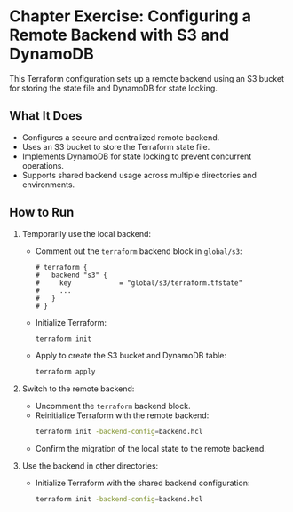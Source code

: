 # Chapter Exercise: Configuring a Remote Backend with S3 and DynamoDB

This Terraform configuration sets up a remote backend using an S3 bucket for storing the state file and DynamoDB for state locking.

## What It Does
- Configures a secure and centralized remote backend.
- Uses an S3 bucket to store the Terraform state file.
- Implements DynamoDB for state locking to prevent concurrent operations.
- Supports shared backend usage across multiple directories and environments.

## How to Run
1. Temporarily use the local backend:
   - Comment out the `terraform` backend block in `global/s3`:
     ```hcl
     # terraform {
     #   backend "s3" {
     #     key            = "global/s3/terraform.tfstate"
     #     ...
     #   }
     # }
     ```
   - Initialize Terraform:
     ```bash
     terraform init
     ```
   - Apply to create the S3 bucket and DynamoDB table:
     ```bash
     terraform apply
     ```

2. Switch to the remote backend:
   - Uncomment the `terraform` backend block.
   - Reinitialize Terraform with the remote backend:
     ```bash
     terraform init -backend-config=backend.hcl
     ```
   - Confirm the migration of the local state to the remote backend.

3. Use the backend in other directories:
   - Initialize Terraform with the shared backend configuration:
     ```bash
     terraform init -backend-config=backend.hcl
     ```